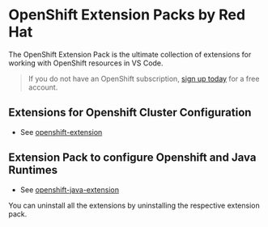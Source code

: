 
# OpenShift Extension Packs by Red Hat

The OpenShift Extension Pack is the ultimate collection of extensions for working with OpenShift resources in VS Code.

> If you do not have an OpenShift subscription, [sign up today](https://openshift.io/) for a free account.

## Extensions for Openshift Cluster Configuration

* See [openshift-extension](https://github.com/redhat-developer/vscode-openshift-extension-pack/tree/master/openshift)

## Extension Pack to configure Openshift and Java Runtimes

* See [openshift-java-extension](https://github.com/redhat-developer/vscode-openshift-extension-pack/tree/master/openshift-java)

You can uninstall all the extensions by uninstalling the respective extension pack.

